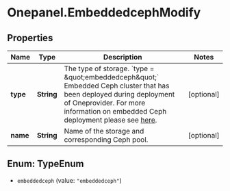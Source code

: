 # Onepanel.EmbeddedcephModify

## Properties
Name | Type | Description | Notes
------------ | ------------- | ------------- | -------------
**type** | **String** | The type of storage.  &#x60;type &#x3D; \&quot;embeddedceph\&quot;&#x60;  Embedded Ceph cluster that has been deployed during deployment of Oneprovider. For more information on embedded Ceph deployment please see [here](https://onedata.org/#/home/documentation/stable/doc/administering_onedata/ceph_cluster_deployment.html).  | [optional] 
**name** | **String** | Name of the storage and corresponding Ceph pool. | [optional] 


<a name="TypeEnum"></a>
## Enum: TypeEnum


* `embeddedceph` (value: `"embeddedceph"`)




